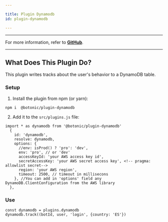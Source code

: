 ```yaml
---

title: Plugin Dynamodb
id: plugin-dynamodb

---
```


---

For more information, refer to **[GitHub](https://github.com/hubtype/botonic/tree/master/packages/botonic-plugin-dynamodb)**.

---

## What Does This Plugin Do?

This plugin writes tracks about the user's behavior to a DynamoDB table.

### Setup

1. Install the plugin from npm (or yarn):

```
npm i  @botonic/plugin-dynamodb
```

2. Add it to the `src/plugins.js` file:

```
import * as dynamodb from '@botonic/plugin-dynamodb'
  {
    id: 'dynamodb',
    resolve: dynamodb,
    options: {
      //env: isProd() ? 'pro': 'dev',
      env: 'pro', // or 'dev'
      accessKeyId: 'your AWS access key id',
      secretAccessKey: 'your AWS secret access key', <!-- pragma: allowlist secret-->
      region: 'your AWS region',
      timeout: 2500, // timeout in millisecons
    }, //You can add in 'options' field any DynamoDB.ClientConfiguration from the AWS library
  },
```

### Use

```
const dynamodb = plugins.dynamodb
dynamodb.track((botId, user, 'login', {country: 'ES'})
```
